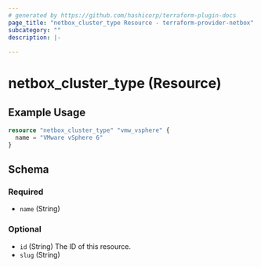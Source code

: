 ```yaml
---
# generated by https://github.com/hashicorp/terraform-plugin-docs
page_title: "netbox_cluster_type Resource - terraform-provider-netbox"
subcategory: ""
description: |-
  
---
```


# netbox_cluster_type (Resource)



## Example Usage

```terraform
resource "netbox_cluster_type" "vmw_vsphere" {
  name = "VMware vSphere 6"
}
```

<!-- schema generated by tfplugindocs -->
## Schema

### Required

- `name` (String)

### Optional

- `id` (String) The ID of this resource.
- `slug` (String)


